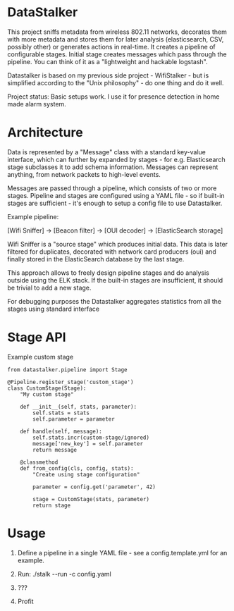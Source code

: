 DataStalker
============

This project sniffs metadata from wireless 802.11 networks, decorates them with
more metadata and stores them for later analysis (elasticsearch, CSV, possibly
other) or generates actions in real-time. It creates a pipeline of configurable
stages. Initial stage creates messages which pass through the pipeline. You can
think of it as a "lightweight and hackable logstash".

Datastalker is based on my previous side project - WifiStalker - but is
simplified according to the "Unix philosophy" - do one thing and do it well.

Project status: Basic setups work. I use it for presence detection in home made
alarm system.

Architecture
============
Data is represented by a "Message" class with a standard key-value interface,
which can further by expanded by stages - for e.g. Elasticsearch stage
subclasses it to add schema information. Messages can represent anything, from
network packets to high-level events.

Messages are passed through a pipeline, which consists of two or more stages.
Pipeline and stages are configured using a YAML file - so if built-in stages are
sufficient - it's enough to setup a config file to use Datastalker.

Example pipeline:

  [Wifi Sniffer] -> [Beacon filter] -> [OUI decoder] -> [ElasticSearch storage]

Wifi Sniffer is a "source stage" which produces initial data. This data is later
filtered for duplicates, decorated with network card producers (oui) and finally
stored in the ElasticSearch database by the last stage.

This approach allows to freely design pipeline stages and do analysis outside
using the ELK stack. If the built-in stages are insufficient, it should be
trivial to add a new stage.

For debugging purposes the Datastalker aggregates statistics from all the stages
using standard interface

Stage API
============

Example custom stage

    from datastalker.pipeline import Stage

    @Pipeline.register_stage('custom_stage')
    class CustomStage(Stage):
        "My custom stage"

        def __init__(self, stats, parameter):
            self.stats = stats
            self.parameter = parameter

        def handle(self, message):
            self.stats.incr(custom-stage/ignored)
            message['new_key'] = self.parameter
            return message

        @classmethod
        def from_config(cls, config, stats):
            "Create using stage configuration"

            parameter = config.get('parameter', 42)

            stage = CustomStage(stats, parameter)
            return stage

Usage
============

1. Define a pipeline in a single YAML file - see a config.template.yml for
   an example.

2. Run:
  ./stalk --run -c config.yaml

3. ???

4. Profit
